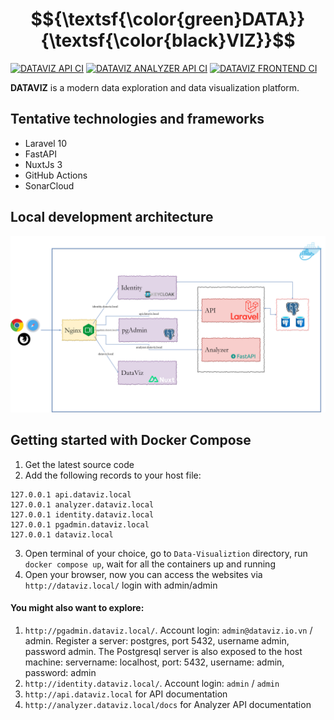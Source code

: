 # $${\textsf{\color{green}DATA}}{\textsf{\color{black}VIZ}}$$

[![DATAVIZ API CI](https://github.com/ngtrdai/Data-Visualization/actions/workflows/backend-ci.yaml/badge.svg)](https://github.com/ngtrdai/Data-Visualization/actions/workflows/backend-ci.yaml)
[![DATAVIZ ANALYZER API CI](https://github.com/ngtrdai/Data-Visualization/actions/workflows/analyzer-ci.yaml/badge.svg)](https://github.com/ngtrdai/Data-Visualization/actions/workflows/analyzer-ci.yaml)
[![DATAVIZ FRONTEND CI](https://github.com/ngtrdai/Data-Visualization/actions/workflows/frontend-ci.yaml/badge.svg)](https://github.com/ngtrdai/Data-Visualization/actions/workflows/frontend-ci.yaml)

**DATAVIZ** is a modern data exploration and data visualization platform.
## Tentative technologies and frameworks
- Laravel 10
- FastAPI
- NuxtJs 3
- GitHub Actions
- SonarCloud
## Local development architecture
![DataViz - local development architecture](https://github.com/ngtrdai/Data-Visualization/blob/main/DataViz-Architecture.png)
## Getting started with Docker Compose
1. Get the latest source code
2. Add the following records to your host file: 
```
127.0.0.1 api.dataviz.local
127.0.0.1 analyzer.dataviz.local
127.0.0.1 identity.dataviz.local
127.0.0.1 pgadmin.dataviz.local
127.0.0.1 dataviz.local
```
3. Open terminal of your choice, go to `Data-Visualiztion` directory, run `docker compose up`, wait for all the containers up and running
4. Open your browser, now you can access the websites via `http://dataviz.local/` login with admin/admin
#### You might also want to explore:
1. `http://pgadmin.dataviz.local/`. Account login: `admin@dataviz.io.vn` / admin. Register a server: postgres, port 5432, username admin, password admin. The Postgresql server is also exposed to the host machine: servername: localhost, port: 5432, username: admin, password: admin
2. `http://identity.dataviz.local/`. Account login: `admin` / `admin`
3. `http://api.dataviz.local` for API documentation
4. `http://analyzer.dataviz.local/docs` for Analyzer API documentation
